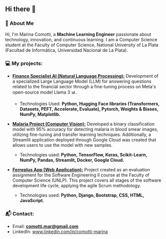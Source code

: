 ## Hi there 👋

### 🍄 About Me 
Hi, I'm Marina Comotti, a **Machine Learning Engineer** passionate about technology, innovation, and continuous learning. I am a Computer Science student at the Faculty of Computer Science, National University of La Plata (Facultad de Informática, Universidad Nacional de La Plata). 

### 💻 My projects:
* **[Finance Specialist AI (Natural Language Processing):](https://github.com/MarinaComotti/Finance_Specialist_AI)**
Development of a specialized Large Language Model (LLM) for answering questions related to the financial sector through a fine-tuning process on Meta's open-source model Llama 3 📊.
  - Technologies Used:  **Python, Hugging Face libraries (Transformers, Datasets, PEFT, Accelerate, Evaluate), Pytorch, Weights & Biases, NumPy, Matplotlib.**

* **[Malaria Project (Computer Vision):](https://github.com/MarinaComotti/Malaria_Project_Deep_Learning_CV)**
  Developed a binary classification model with 95% accuracy for detecting malaria in blood smear images, utilizing fine-tuning and transfer learning techniques. Additionally, a Streamlit application deployed through Google Cloud was created that allows users to use the model with new samples.
    - Technologies used: **Python, TensorFlow, Keras, Scikit-Learn, NumPy, Pandas, Streamlit, Docker, Google Cloud.**

* **[Ferreplus App (Web Application):](https://github.com/MarinaComotti/ferreplus-django-app)**
  Project created as an evaluation assignment for the Software Engineering II course at the Faculty of Computer Science (UNLP). This project covers all stages of the software development life cycle, applying the agile Scrum methodology.
    - Technologies used:  **Python, Django, Bootstrap, CSS, HTML, JavaScript.**


### 📬 Contact:
- Email: **comotti.mar@gmail.com**
- LinkedIn: www.linkedin.com/in/comotti-marina

<!--
**MarinaComotti/MarinaComotti** is a ✨ _special_ ✨ repository because its `README.md` (this file) appears on your GitHub profile.

Here are some ideas to get you started:

- 🔭 I’m currently working on ...
- 🌱 I’m currently learning ...
- 👯 I’m looking to collaborate on ...
- 🤔 I’m looking for help with ...
- 💬 Ask me about ...
- 📫 How to reach me: ...
- 😄 Pronouns: ...
- ⚡ Fun fact: ...
-->
